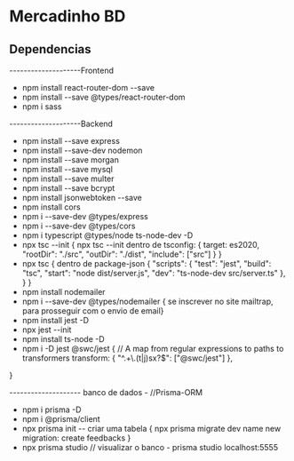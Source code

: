 # Mercadinho BD

## Dependencias

--------------------Frontend

- npm install react-router-dom --save
- npm install --save @types/react-router-dom
- npm i sass

--------------------Backend
- npm install --save express
- npm install --save-dev nodemon
- npm install --save morgan
- npm install --save mysql
- npm install --save multer
- npm install --save bcrypt
- npm install jsonwebtoken --save
- npm install cors
- npm i --save-dev @types/express
- npm i --save-dev @types/cors
- npm i typescript @types/node ts-node-dev -D
- npx tsc --init {
    npx tsc --init dentro de tsconfig: { target: es2020, "rootDir": "./src", "outDir": "./dist", "include": ["src"] }
}
- npx tsc {
    dentro de package-json { "scripts": { "test": "jest", "build": "tsc", "start": "node dist/server.js", "dev": "ts-node-dev src/server.ts" }, }
}
- npm install nodemailer
- npm i --save-dev @types/nodemailer { se inscrever no site mailtrap, para prosseguir com o envio de email}
- npm install jest -D
- npx jest --init
- npm install ts-node -D
- npm i -D jest @swc/jest {
    // A map from regular expressions to paths to transformers
   transform: {
     "^.+\\.(t|j)sx?$": ["@swc/jest"]
   },

}

-------------------- banco de dados - //Prisma-ORM

- npm i prisma -D
- npm i @prisma/client
- npx prisma init -- criar uma tabela { npx prisma migrate dev name new migration: create feedbacks }
- npx prisma studio // visualizar o banco - prisma studio localhost:5555








